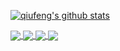 [![qiufeng's github stats](https://github-readme-stats.vercel.app/api?username=wutongshenqiu)](https://github.com/wutongshenqiu/github-readme-stats)

<a href="https://github.com/wutongshenqiu/CommonAlgorithm">
  <img align="center" src="https://github-readme-stats.vercel.app/api/pin/?username=wutongshenqiu&repo=CommonAlgorithm" />
</a>
<a href="https://github.com/wutongshenqiu/BigInteger">
  <img align="center" src="https://github-readme-stats.vercel.app/api/pin/?username=wutongshenqiu&repo=BigInteger" />
</a>
<a href="https://github.com/wutongshenqiu/PEAnalysis">
  <img align="center" src="https://github-readme-stats.vercel.app/api/pin/?username=wutongshenqiu&repo=PEAnalysis" />
</a>
<a href="https://github.com/wutongshenqiu/algorithms">
  <img align="center" src="https://github-readme-stats.vercel.app/api/pin/?username=wutongshenqiu&repo=algorithms" />
</a>



